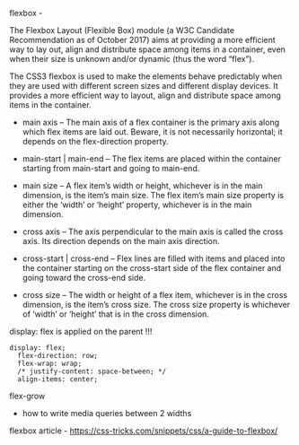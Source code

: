 flexbox -

The Flexbox Layout (Flexible Box) module (a W3C Candidate Recommendation as of October 2017) aims at providing a more efficient way to lay out, align and distribute space among items in a container, even when their size is unknown and/or dynamic (thus the word “flex”).

The CSS3 flexbox is used to make the elements behave predictably when they are used with different screen sizes and different display devices. It provides a more efficient way to layout, align and distribute space among items in the container.

- main axis – The main axis of a flex container is the primary axis along which flex items are laid out. Beware, it is not necessarily horizontal; it depends on the flex-direction property.

- main-start | main-end – The flex items are placed within the container starting from main-start and going to main-end.

- main size – A flex item’s width or height, whichever is in the main dimension, is the item’s main size. The flex item’s main size property is either the ‘width’ or ‘height’ property, whichever is in the main dimension.

- cross axis – The axis perpendicular to the main axis is called the cross axis. Its direction depends on the main axis direction.

- cross-start | cross-end – Flex lines are filled with items and placed into the container starting on the cross-start side of the flex container and going toward the cross-end side.

- cross size – The width or height of a flex item, whichever is in the cross dimension, is the item’s cross size. The cross size property is whichever of ‘width’ or ‘height’ that is in the cross dimension.

display: flex is applied on the parent !!!

```
display: flex;
  flex-direction: row;
  flex-wrap: wrap;
  /* justify-content: space-between; */
  align-items: center;
```

flex-grow

- how to write media queries between 2 widths

flexbox article - https://css-tricks.com/snippets/css/a-guide-to-flexbox/
